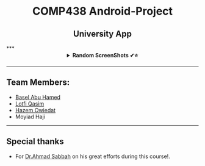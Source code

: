 
 <H1 align="center" > <strong> COMP438 Android-Project </strong> </H1>

 <H2 align="center" > <strong>University App</strong> </H2>
 ***
  <details align="center">
<summary><b> Random ScreenShots ✔⭐</b></summary>
<table>
  <thead>
 </p>
  ***
   
 ![1](https://github.com/lutfiqasim/Android-Project/assets/107325485/ebe58b42-492e-45b4-a11d-a9e837a78df9)
 
 ***
 ***
 

<br />
</table>
</details>

***
## Team Members:

* [Basel Abu Hamed](https://github.com/BaselAbuHamed)
* [Lotfi Qasim](https://github.com/lutfiqasim)
* [Hazem Owiedat](https://github.com/ewidathazem)
* Moyiad Haji
 
***
## Special thanks
* For [Dr.Ahmad Sabbah](https://github.com/asabbah44) on his great efforts during this course!.




